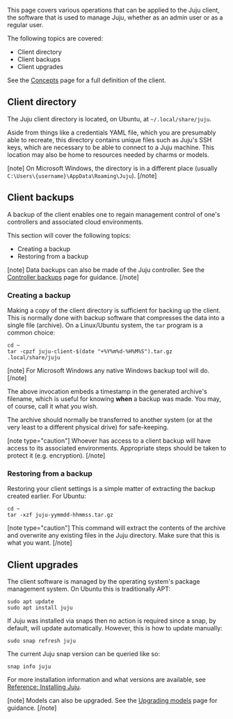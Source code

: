 This page covers various operations that can be applied to the Juju client, the software that is used to manage Juju, whether as an admin user or as a regular user.

The following topics are covered:

-   Client directory
-   Client backups
-   Client upgrades

See the [Concepts](/t/concepts-and-terms/1144#heading--client) page for a full definition of the client.

<h2 id="heading--client-directory">Client directory</h2>

The Juju client directory is located, on Ubuntu, at `~/.local/share/juju`.

Aside from things like a credentials YAML file, which you are presumably able to recreate, this directory contains unique files such as Juju's SSH keys, which are necessary to be able to connect to a Juju machine. This location may also be home to resources needed by charms or models.

[note]
On Microsoft Windows, the directory is in a different place (usually `C:\Users\{username}\AppData\Roaming\Juju`).
[/note]

<h2 id="heading--client-backups">Client backups</h2>

A backup of the client enables one to regain management control of one's controllers and associated cloud environments.

This section will cover the following topics:

-   Creating a backup
-   Restoring from a backup

[note]
Data backups can also be made of the Juju controller. See the [Controller backups](/t/controller-backups/1106) page for guidance.
[/note]

<h3 id="heading--creating-a-backup">Creating a backup</h3>

Making a copy of the client directory is sufficient for backing up the client. This is normally done with backup software that compresses the data into a single file (archive). On a Linux/Ubuntu system, the `tar` program is a common choice:

``` text
cd ~
tar -cpzf juju-client-$(date "+%Y%m%d-%H%M%S").tar.gz .local/share/juju 
```

[note]
For Microsoft Windows any native Windows backup tool will do.
[/note]

The above invocation embeds a timestamp in the generated archive's filename, which is useful for knowing **when** a backup was made. You may, of course, call it what you wish.

The archive should normally be transferred to another system (or at the very least to a different physical drive) for safe-keeping.

[note type="caution"]
Whoever has access to a client backup will have access to its associated environments. Appropriate steps should be taken to protect it (e.g. encryption).
[/note]

<h3 id="heading--restoring-from-a-backup">Restoring from a backup</h3>

Restoring your client settings is a simple matter of extracting the backup created earlier. For Ubuntu:

``` text
cd ~
tar -xzf juju-yymmdd-hhmmss.tar.gz 
```

[note type="caution"]
This command will extract the contents of the archive and overwrite any existing files in the Juju directory. Make sure that this is what you want.
[/note]

<h2 id="heading--client-upgrades">Client upgrades</h2>

The client software is managed by the operating system's package management system. On Ubuntu this is traditionally APT:

``` text
sudo apt update
sudo apt install juju
```

If Juju was installed via snaps then no action is required since a snap, by default, will update automatically. However, this is how to update manually:

``` text
sudo snap refresh juju
```

The current Juju snap version can be queried like so:

``` text
snap info juju
```

For more installation information and what versions are available, see [Reference: Installing Juju](/t/installing-juju/1164).

[note]
Models can also be upgraded. See the [Upgrading models](/t/upgrading-models/1154) page for guidance.
[/note]

<!-- LINKS -->
